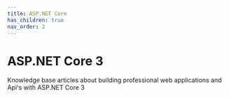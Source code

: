 ```yaml
---
title: ASP.NET Core
has_children: true
nav_order: 2
---
```


# ASP.NET Core 3

Knowledge base articles about building professional web applications and Api's with ASP.NET Core 3
